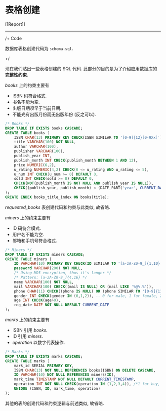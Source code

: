 # 表格创建

[[Report]]

---

/+ Code

数据库表格创建代码为 `schema.sql`.

+/

现在我们贴出一些表格创建的 SQL 代码. 此部分的目的是为了介绍应用数据库的**完整性约束**.

*books* 上的约束主要有

* ISBN 码符合格式.
* 书名不能为空.
* 出版日期须早于当前日期.
* 不能光有出版月份而无出版年份 (反之可以).

```sql
/* Books */
DROP TABLE IF EXISTS books CASCADE;
CREATE TABLE books (
    ISBN CHAR(13) PRIMARY KEY CHECK(ISBN SIMILAR TO '[0-9]{12}[0-9Xx]'),
    title VARCHAR(100) NOT NULL,
    author VARCHAR(100),
    publisher VARCHAR(100),
    publish_year INT,
    publish_month INT CHECK(publish_month BETWEEN 1 AND 12),
    price NUMERIC(6,2),
    u_rating NUMERIC(4,2) CHECK(0 <= u_rating AND u_rating <= 5),
    u_num INT CHECK(u_num >= 0) DEFAULT 0,
    sold INT CHECK(sold >= 0) DEFAULT 0,
    CHECK(NOT(publish_month IS NOT NULL AND publish_year IS NULL)),
    CHECK((publish_year, publish_month) < (DATE_PART('year', CURRENT_DATE), DATE_PART('month', CURRENT_DATE)))
);
CREATE INDEX books_title_index ON books(title);
```

*requested_books* 表创建代码和约束与此类似, 故省略.

*miners* 上的约束主要有

* ID 码符合模式.
* 用户名不能为空.
* 邮箱和手机号符合格式.

```sql
/* Miners */
DROP TABLE IF EXISTS miners CASCADE;
CREATE TABLE miners (
    ID VARCHAR(10) PRIMARY KEY CHECK(ID SIMILAR TO '[a-zA-Z0-9_]{1,10}'),
    password VARCHAR(200) NOT NULL,
    /* Using MD5 encryption, thus it's longer */
    /* Pattern: [a-zA-Z0-9_]{4,16} */
    name VARCHAR(100) NOT NULL,
    mail VARCHAR(100) CHECK((mail IS NULL) OR (mail LIKE '%@%.%')),
    phone CHAR(11) CHECK((phone IS NULL) OR (phone SIMILAR TO '[0-9]{11}')),
    gender INT CHECK(gender IN (0,1,2)), -- 0 for male, 1 for female, 2 for non-binary
    age INT CHECK(age>0),
    reg_date DATE NOT NULL DEFAULT CURRENT_DATE
);
```

*marks* 上的约束主要有

* ISBN 引用 *books*.
* ID 引用 *miners*.
* *operation* 以数字代表操作.

```sql
/* Marks */
DROP TABLE IF EXISTS marks CASCADE;
CREATE TABLE marks (
    mark_id SERIAL PRIMARY KEY,
    ISBN CHAR(13) NOT NULL REFERENCES books(ISBN) ON DELETE CASCADE,
    ID VARCHAR(10) NOT NULL REFERENCES miners(ID),
    mark_time TIMESTAMP NOT NULL DEFAULT CURRENT_TIMESTAMP,
    operation INT NOT NULL CHECK(operation IN (1,2,3,4)), /*1 for buy, 2 for tag, 3 for review, 4 for rate*/
    UNIQUE (ISBN, ID, mark_time, operation)
);
```

其他的表的创建代码和约束逻辑与前述类似, 故省略.